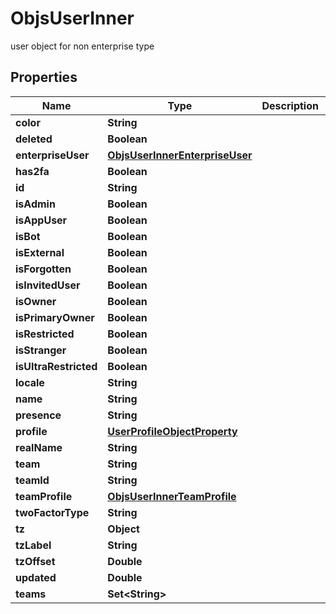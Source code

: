 

# ObjsUserInner

user object for non enterprise type

## Properties

| Name | Type | Description | Notes |
|------------ | ------------- | ------------- | -------------|
|**color** | **String** |  |  [optional] |
|**deleted** | **Boolean** |  |  [optional] |
|**enterpriseUser** | [**ObjsUserInnerEnterpriseUser**](ObjsUserInnerEnterpriseUser.md) |  |  [optional] |
|**has2fa** | **Boolean** |  |  [optional] |
|**id** | **String** |  |  |
|**isAdmin** | **Boolean** |  |  [optional] |
|**isAppUser** | **Boolean** |  |  |
|**isBot** | **Boolean** |  |  |
|**isExternal** | **Boolean** |  |  [optional] |
|**isForgotten** | **Boolean** |  |  [optional] |
|**isInvitedUser** | **Boolean** |  |  [optional] |
|**isOwner** | **Boolean** |  |  [optional] |
|**isPrimaryOwner** | **Boolean** |  |  [optional] |
|**isRestricted** | **Boolean** |  |  [optional] |
|**isStranger** | **Boolean** |  |  [optional] |
|**isUltraRestricted** | **Boolean** |  |  [optional] |
|**locale** | **String** |  |  [optional] |
|**name** | **String** |  |  |
|**presence** | **String** |  |  [optional] |
|**profile** | [**UserProfileObjectProperty**](UserProfileObjectProperty.md) |  |  |
|**realName** | **String** |  |  [optional] |
|**team** | **String** |  |  [optional] |
|**teamId** | **String** |  |  [optional] |
|**teamProfile** | [**ObjsUserInnerTeamProfile**](ObjsUserInnerTeamProfile.md) |  |  [optional] |
|**twoFactorType** | **String** |  |  [optional] |
|**tz** | **Object** |  |  [optional] |
|**tzLabel** | **String** |  |  [optional] |
|**tzOffset** | **Double** |  |  [optional] |
|**updated** | **Double** |  |  |
|**teams** | **Set&lt;String&gt;** |  |  [optional] |



